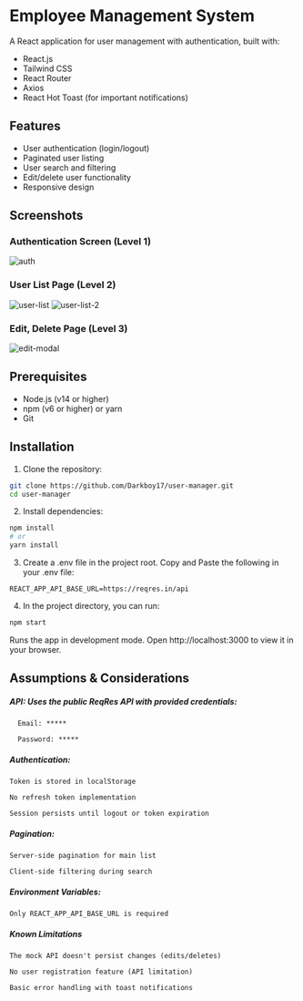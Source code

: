 # Employee Management System

A React application for user management with authentication, built with:
- React.js
- Tailwind CSS
- React Router
- Axios
- React Hot Toast (for important notifications)

## Features

- User authentication (login/logout)
- Paginated user listing
- User search and filtering
- Edit/delete user functionality
- Responsive design

## Screenshots

### Authentication Screen (Level 1)
![auth](https://github.com/user-attachments/assets/5b2a7137-be5f-4da0-839b-76f25ed28111)

### User List Page (Level 2)
![user-list](https://github.com/user-attachments/assets/bf5a6534-0832-4c9b-afa8-70db1cc8f2f5)
![user-list-2](https://github.com/user-attachments/assets/aa62986d-0b8d-4edb-879d-fd6858527532)

### Edit, Delete Page (Level 3)
![edit-modal](https://github.com/user-attachments/assets/bc4308cc-4b91-4f74-9bae-6d3f3e4b537d)


## Prerequisites

- Node.js (v14 or higher)
- npm (v6 or higher) or yarn
- Git

## Installation

1. Clone the repository:
```bash
git clone https://github.com/Darkboy17/user-manager.git
cd user-manager
```

2. Install dependencies:
```bash
npm install
# or
yarn install
```

3. Create a .env file in the project root. Copy and Paste the following in your .env file:
```env
REACT_APP_API_BASE_URL=https://reqres.in/api
```

4. In the project directory, you can run:
```bash
npm start
```

Runs the app in development mode.
Open http://localhost:3000 to view it in your browser.

## Assumptions & Considerations

##### API: Uses the public ReqRes API with provided credentials:

      Email: *****

      Password: *****

##### Authentication:

    Token is stored in localStorage

    No refresh token implementation

    Session persists until logout or token expiration

##### Pagination:

    Server-side pagination for main list

    Client-side filtering during search

##### Environment Variables:

    Only REACT_APP_API_BASE_URL is required


##### Known Limitations

    The mock API doesn't persist changes (edits/deletes)

    No user registration feature (API limitation)

    Basic error handling with toast notifications
